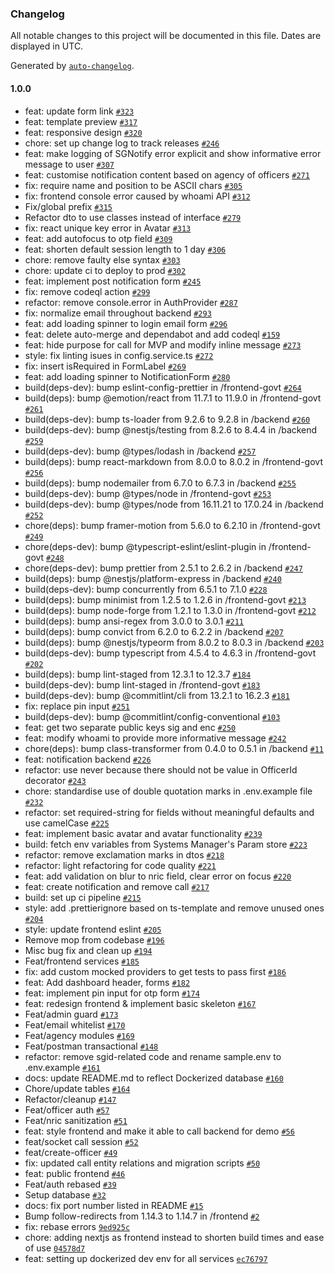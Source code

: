 ### Changelog

All notable changes to this project will be documented in this file. Dates are displayed in UTC.

Generated by [`auto-changelog`](https://github.com/CookPete/auto-changelog).

#### 1.0.0

- feat: update form link [`#323`](https://github.com/opengovsg/verifySG/pull/323)
- feat: template preview [`#317`](https://github.com/opengovsg/verifySG/pull/317)
- feat: responsive design [`#320`](https://github.com/opengovsg/verifySG/pull/320)
- chore: set up change log to track releases [`#246`](https://github.com/opengovsg/verifySG/pull/246)
- feat: make logging of SGNotify error explicit and show informative error message to user [`#307`](https://github.com/opengovsg/verifySG/pull/307)
- feat: customise notification content based on agency of officers [`#271`](https://github.com/opengovsg/verifySG/pull/271)
- fix: require name and position to be ASCII chars [`#305`](https://github.com/opengovsg/verifySG/pull/305)
- fix: frontend console error caused by whoami API [`#312`](https://github.com/opengovsg/verifySG/pull/312)
- Fix/global prefix [`#315`](https://github.com/opengovsg/verifySG/pull/315)
- Refactor dto to use classes instead of interface [`#279`](https://github.com/opengovsg/verifySG/pull/279)
- fix: react unique key error in Avatar [`#313`](https://github.com/opengovsg/verifySG/pull/313)
- feat: add autofocus to otp field [`#309`](https://github.com/opengovsg/verifySG/pull/309)
- feat: shorten default session length to 1 day [`#306`](https://github.com/opengovsg/verifySG/pull/306)
- chore: remove faulty else syntax [`#303`](https://github.com/opengovsg/verifySG/pull/303)
- chore: update ci to deploy to prod [`#302`](https://github.com/opengovsg/verifySG/pull/302)
- feat: implement post notification form [`#245`](https://github.com/opengovsg/verifySG/pull/245)
- fix: remove codeql action [`#299`](https://github.com/opengovsg/verifySG/pull/299)
- refactor: remove console.error in AuthProvider [`#287`](https://github.com/opengovsg/verifySG/pull/287)
- fix: normalize email throughout backend [`#293`](https://github.com/opengovsg/verifySG/pull/293)
- feat: add loading spinner to login email form [`#296`](https://github.com/opengovsg/verifySG/pull/296)
- feat: delete auto-merge and dependabot and add codeql [`#159`](https://github.com/opengovsg/verifySG/pull/159)
- feat: hide purpose for call for MVP and modify inline message [`#273`](https://github.com/opengovsg/verifySG/pull/273)
- style: fix linting isues in config.service.ts [`#272`](https://github.com/opengovsg/verifySG/pull/272)
- fix: insert isRequired in FormLabel [`#269`](https://github.com/opengovsg/verifySG/pull/269)
- feat: add loading spinner to NotificationForm [`#280`](https://github.com/opengovsg/verifySG/pull/280)
- build(deps-dev): bump eslint-config-prettier in /frontend-govt [`#264`](https://github.com/opengovsg/verifySG/pull/264)
- build(deps): bump @emotion/react from 11.7.1 to 11.9.0 in /frontend-govt [`#261`](https://github.com/opengovsg/verifySG/pull/261)
- build(deps-dev): bump ts-loader from 9.2.6 to 9.2.8 in /backend [`#260`](https://github.com/opengovsg/verifySG/pull/260)
- build(deps-dev): bump @nestjs/testing from 8.2.6 to 8.4.4 in /backend [`#259`](https://github.com/opengovsg/verifySG/pull/259)
- build(deps-dev): bump @types/lodash in /backend [`#257`](https://github.com/opengovsg/verifySG/pull/257)
- build(deps): bump react-markdown from 8.0.0 to 8.0.2 in /frontend-govt [`#256`](https://github.com/opengovsg/verifySG/pull/256)
- build(deps): bump nodemailer from 6.7.0 to 6.7.3 in /backend [`#255`](https://github.com/opengovsg/verifySG/pull/255)
- build(deps-dev): bump @types/node in /frontend-govt [`#253`](https://github.com/opengovsg/verifySG/pull/253)
- build(deps-dev): bump @types/node from 16.11.21 to 17.0.24 in /backend [`#252`](https://github.com/opengovsg/verifySG/pull/252)
- chore(deps): bump framer-motion from 5.6.0 to 6.2.10 in /frontend-govt [`#249`](https://github.com/opengovsg/verifySG/pull/249)
- chore(deps-dev): bump @typescript-eslint/eslint-plugin in /frontend-govt [`#248`](https://github.com/opengovsg/verifySG/pull/248)
- chore(deps-dev): bump prettier from 2.5.1 to 2.6.2 in /backend [`#247`](https://github.com/opengovsg/verifySG/pull/247)
- build(deps): bump @nestjs/platform-express in /backend [`#240`](https://github.com/opengovsg/verifySG/pull/240)
- build(deps-dev): bump concurrently from 6.5.1 to 7.1.0 [`#228`](https://github.com/opengovsg/verifySG/pull/228)
- build(deps): bump minimist from 1.2.5 to 1.2.6 in /frontend-govt [`#213`](https://github.com/opengovsg/verifySG/pull/213)
- build(deps): bump node-forge from 1.2.1 to 1.3.0 in /frontend-govt [`#212`](https://github.com/opengovsg/verifySG/pull/212)
- build(deps): bump ansi-regex from 3.0.0 to 3.0.1 [`#211`](https://github.com/opengovsg/verifySG/pull/211)
- build(deps): bump convict from 6.2.0 to 6.2.2 in /backend [`#207`](https://github.com/opengovsg/verifySG/pull/207)
- build(deps): bump @nestjs/typeorm from 8.0.2 to 8.0.3 in /backend [`#203`](https://github.com/opengovsg/verifySG/pull/203)
- build(deps-dev): bump typescript from 4.5.4 to 4.6.3 in /frontend-govt [`#202`](https://github.com/opengovsg/verifySG/pull/202)
- build(deps): bump lint-staged from 12.3.1 to 12.3.7 [`#184`](https://github.com/opengovsg/verifySG/pull/184)
- build(deps-dev): bump lint-staged in /frontend-govt [`#183`](https://github.com/opengovsg/verifySG/pull/183)
- build(deps-dev): bump @commitlint/cli from 13.2.1 to 16.2.3 [`#181`](https://github.com/opengovsg/verifySG/pull/181)
- fix: replace pin input [`#251`](https://github.com/opengovsg/verifySG/pull/251)
- build(deps-dev): bump @commitlint/config-conventional [`#103`](https://github.com/opengovsg/verifySG/pull/103)
- feat: get two separate public keys sig and enc [`#250`](https://github.com/opengovsg/verifySG/pull/250)
- feat: modify whoami to provide more informative message [`#242`](https://github.com/opengovsg/verifySG/pull/242)
- chore(deps): bump class-transformer from 0.4.0 to 0.5.1 in /backend [`#11`](https://github.com/opengovsg/verifySG/pull/11)
- feat: notification backend [`#226`](https://github.com/opengovsg/verifySG/pull/226)
- refactor: use never because there should not be value in OfficerId decorator [`#243`](https://github.com/opengovsg/verifySG/pull/243)
- chore: standardise use of double quotation marks in .env.example file [`#232`](https://github.com/opengovsg/verifySG/pull/232)
- refactor: set required-string for fields without meaningful defaults and use camelCase [`#225`](https://github.com/opengovsg/verifySG/pull/225)
- feat: implement basic avatar and avatar functionality [`#239`](https://github.com/opengovsg/verifySG/pull/239)
- build: fetch env variables from Systems Manager's Param store [`#223`](https://github.com/opengovsg/verifySG/pull/223)
- refactor: remove exclamation marks in dtos [`#218`](https://github.com/opengovsg/verifySG/pull/218)
- refactor: light refactoring for code quality [`#221`](https://github.com/opengovsg/verifySG/pull/221)
- feat: add validation on blur to nric field, clear error on focus [`#220`](https://github.com/opengovsg/verifySG/pull/220)
- feat: create notification and remove call [`#217`](https://github.com/opengovsg/verifySG/pull/217)
- build: set up ci pipeline [`#215`](https://github.com/opengovsg/verifySG/pull/215)
- style: add .prettierignore based on ts-template and remove unused ones [`#204`](https://github.com/opengovsg/verifySG/pull/204)
- style: update frontend eslint [`#205`](https://github.com/opengovsg/verifySG/pull/205)
- Remove mop from codebase [`#196`](https://github.com/opengovsg/verifySG/pull/196)
- Misc bug fix and clean up  [`#194`](https://github.com/opengovsg/verifySG/pull/194)
- Feat/frontend services [`#185`](https://github.com/opengovsg/verifySG/pull/185)
- fix: add custom mocked providers to get tests to pass first [`#186`](https://github.com/opengovsg/verifySG/pull/186)
- feat: Add dashboard header, forms [`#182`](https://github.com/opengovsg/verifySG/pull/182)
- feat: implement pin input for otp form [`#174`](https://github.com/opengovsg/verifySG/pull/174)
- feat: redesign frontend & implement basic skeleton [`#167`](https://github.com/opengovsg/verifySG/pull/167)
- Feat/admin guard [`#173`](https://github.com/opengovsg/verifySG/pull/173)
- Feat/email whitelist [`#170`](https://github.com/opengovsg/verifySG/pull/170)
- Feat/agency modules [`#169`](https://github.com/opengovsg/verifySG/pull/169)
- Feat/postman transactional [`#148`](https://github.com/opengovsg/verifySG/pull/148)
- refactor: remove sgid-related code and rename sample.env to .env.example [`#161`](https://github.com/opengovsg/verifySG/pull/161)
- docs: update README.md to reflect Dockerized database [`#160`](https://github.com/opengovsg/verifySG/pull/160)
- Chore/update tables [`#164`](https://github.com/opengovsg/verifySG/pull/164)
- Refactor/cleanup [`#147`](https://github.com/opengovsg/verifySG/pull/147)
- Feat/officer auth [`#57`](https://github.com/opengovsg/verifySG/pull/57)
- Feat/nric sanitization [`#51`](https://github.com/opengovsg/verifySG/pull/51)
- feat: style frontend and make it able to call backend for demo [`#56`](https://github.com/opengovsg/verifySG/pull/56)
- feat/socket call session [`#52`](https://github.com/opengovsg/verifySG/pull/52)
- feat/create-officer [`#49`](https://github.com/opengovsg/verifySG/pull/49)
- fix: updated call entity relations and migration scripts [`#50`](https://github.com/opengovsg/verifySG/pull/50)
- feat: public frontend [`#46`](https://github.com/opengovsg/verifySG/pull/46)
- Feat/auth rebased [`#39`](https://github.com/opengovsg/verifySG/pull/39)
- Setup database [`#32`](https://github.com/opengovsg/verifySG/pull/32)
- docs: fix port number listed in README [`#15`](https://github.com/opengovsg/verifySG/pull/15)
- Bump follow-redirects from 1.14.3 to 1.14.7 in /frontend [`#2`](https://github.com/opengovsg/verifySG/pull/2)
- fix: rebase errors [`9ed925c`](https://github.com/opengovsg/verifySG/commit/9ed925c44a6a16a26b38ebd4783989db40ce8112)
- chore: adding nextjs as frontend instead to shorten build times and ease of use [`04578d7`](https://github.com/opengovsg/verifySG/commit/04578d7239cb8488b3693ec8e01e530a8f0e2444)
- feat: setting up dockerized dev env for all services [`ec76797`](https://github.com/opengovsg/verifySG/commit/ec767974ab44088d0dacab6be95b6759e9118b94)
